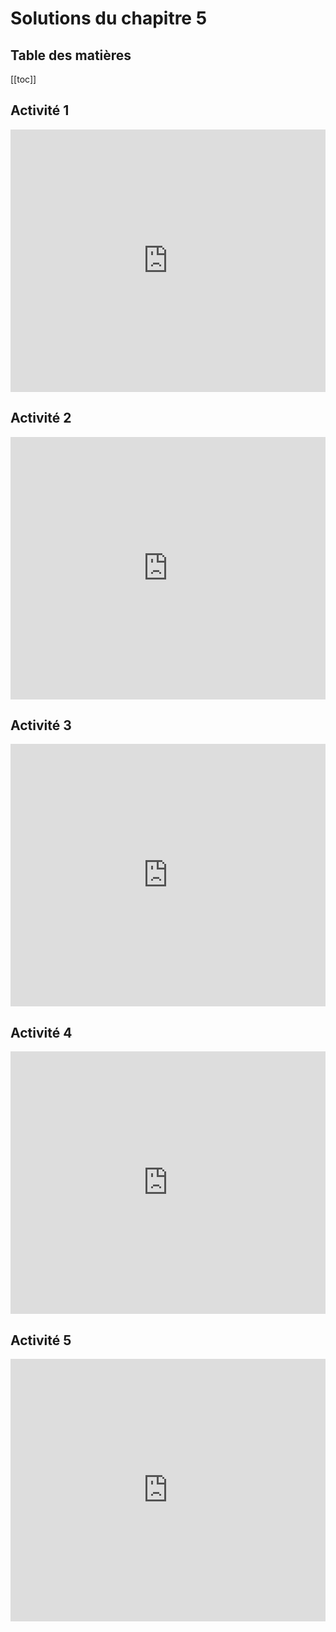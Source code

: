 # Solutions du chapitre 5

## Table des matières

[[toc]]

## Activité 1

<iframe width="100%" height="420" src="https://www.youtube.com/embed/l4axZtbSunk" frameborder="0" allow="autoplay; encrypted-media" allowfullscreen></iframe>

## Activité 2

<iframe width="100%" height="420" src="https://www.youtube.com/embed/SegwY7TRfl4" frameborder="0" allow="autoplay; encrypted-media" allowfullscreen></iframe>

## Activité 3

<iframe width="100%" height="420" src="https://www.youtube.com/embed/cjTmdUWKoP8" frameborder="0" allow="autoplay; encrypted-media" allowfullscreen></iframe>

## Activité 4

<iframe width="100%" height="420" src="https://www.youtube.com/embed/Z0CSQdmxa0o" frameborder="0" allow="autoplay; encrypted-media" allowfullscreen></iframe>

## Activité 5

<iframe width="100%" height="420" src="https://www.youtube.com/embed/N2WMtIj2b" frameborder="0" allow="autoplay; encrypted-media" allowfullscreen></iframe>

